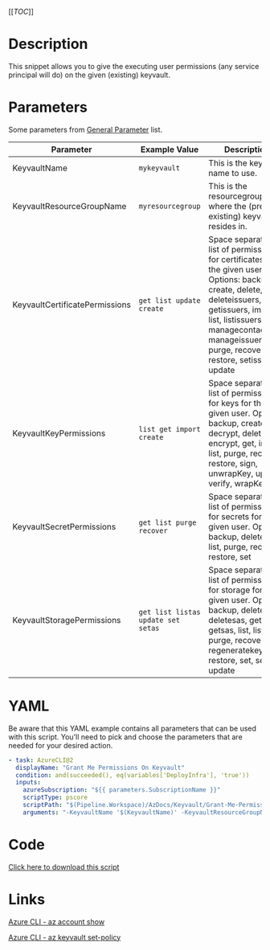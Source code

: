 [[_TOC_]]

# Description

This snippet allows you to give the executing user permissions (any service principal will do) on the given (existing) keyvault.

# Parameters

Some parameters from [General Parameter](/Azure/Azure-CLI-Snippets) list.

| Parameter                      | Example Value                      | Description                                                                                                                                                                                                                                     |
| ------------------------------ | ---------------------------------- | ----------------------------------------------------------------------------------------------------------------------------------------------------------------------------------------------------------------------------------------------- |
| KeyvaultName                   | `mykeyvault`                       | This is the keyvault name to use.                                                                                                                                                                                                               |
| KeyvaultResourceGroupName      | `myresourcegroup`                  | This is the resourcegroupname where the (pre-existing) keyvault resides in.                                                                                                                                                                     |
| KeyvaultCertificatePermissions | `get list update create`           | Space separated list of permissions for certificates for the given user. Options: backup, create, delete, deleteissuers, get, getissuers, import, list, listissuers, managecontacts, manageissuers, purge, recover, restore, setissuers, update |
| KeyvaultKeyPermissions         | `list get import create`           | Space separated list of permissions for keys for the given user. Options: backup, create, decrypt, delete, encrypt, get, import, list, purge, recover, restore, sign, unwrapKey, update, verify, wrapKey                                        |
| KeyvaultSecretPermissions      | `get list purge recover`           | Space separated list of permissions for secrets for the given user. Options: backup, delete, get, list, purge, recover, restore, set                                                                                                            |
| KeyvaultStoragePermissions     | `get list listas update set setas` | Space separated list of permissions for storage for the given user. Options: backup, delete, deletesas, get, getsas, list, listsas, purge, recover, regeneratekey, restore, set, setsas, update                                                 |

# YAML

Be aware that this YAML example contains all parameters that can be used with this script. You'll need to pick and choose the parameters that are needed for your desired action.

```yaml
- task: AzureCLI@2
  displayName: "Grant Me Permissions On Keyvault"
  condition: and(succeeded(), eq(variables['DeployInfra'], 'true'))
  inputs:
    azureSubscription: "${{ parameters.SubscriptionName }}"
    scriptType: pscore
    scriptPath: "$(Pipeline.Workspace)/AzDocs/Keyvault/Grant-Me-Permissions-On-Keyvault.ps1"
    arguments: "-KeyvaultName '$(KeyvaultName)' -KeyvaultResourceGroupName '$(KeyvaultResourceGroupName)' -KeyvaultCertificatePermissions '$(KeyvaultCertificatePermissions)' -KeyvaultKeyPermissions '$(KeyvaultKeyPermissions)' -KeyvaultSecretPermissions '$(KeyvaultSecretPermissions)' -KeyvaultStoragePermissions '$(KeyvaultStoragePermissions)'"
```

# Code

[Click here to download this script](../../../../src/Keyvault/Grant-Me-Permissions-On-Keyvault.ps1)

# Links

[Azure CLI - az account show](https://docs.microsoft.com/en-us/cli/azure/account?view=azure-cli-latest#az_account_show)

[Azure CLI - az keyvault set-policy](https://docs.microsoft.com/en-us/cli/azure/keyvault?view=azure-cli-latest#az_keyvault_set_policy)
